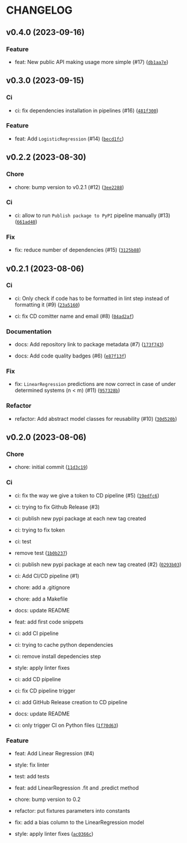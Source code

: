 # CHANGELOG



## v0.4.0 (2023-09-16)

### Feature

* feat: New public API making usage more simple (#17) ([`db1aa7e`](https://github.com/cmnemoi/cmnemoi-learn/commit/db1aa7e502d7168b1a149c1d82c9681eff563769))


## v0.3.0 (2023-09-15)

### Ci

* ci: fix dependencies installation in pipelines (#16) ([`481f300`](https://github.com/cmnemoi/cmnemoi-learn/commit/481f300391f9134125a18eb37973de4a7cc4dfe9))

### Feature

* feat: Add `LogisticRegression` (#14) ([`becd1fc`](https://github.com/cmnemoi/cmnemoi-learn/commit/becd1fcabc948badba8a0930356085a2d031b6c4))


## v0.2.2 (2023-08-30)

### Chore

* chore: bump version to v0.2.1 (#12) ([`3ee2288`](https://github.com/cmnemoi/cmnemoi-learn/commit/3ee22881f5964d7dbf5d4c2579f801d1f48a5b11))

### Ci

* ci: allow to run `Publish package to PyPI` pipeline manually (#13) ([`661ad40`](https://github.com/cmnemoi/cmnemoi-learn/commit/661ad40514a826d963f2aae8f5b1b44cc30f5baa))

### Fix

* fix: reduce number of dependencies (#15) ([`3125b88`](https://github.com/cmnemoi/cmnemoi-learn/commit/3125b885576265685f2c0e2b534b8584c84e1c3d))


## v0.2.1 (2023-08-06)

### Ci

* ci: Only check if code has to be formatted in lint step instead of formatting it (#9) ([`23a5160`](https://github.com/cmnemoi/cmnemoi-learn/commit/23a51609f3ef26f17885531f246c06c1c8ec6f8b))

* ci: fix CD comitter name and email (#8) ([`04ad2af`](https://github.com/cmnemoi/cmnemoi-learn/commit/04ad2af983cffea8598321bcd98a9c096cd596c7))

### Documentation

* docs: Add repository link to package metadata (#7) ([`173f743`](https://github.com/cmnemoi/cmnemoi-learn/commit/173f743809765cae0a66a0a1ec7e1844a78759cc))

* docs: Add code quality badges (#6) ([`e87f13f`](https://github.com/cmnemoi/cmnemoi-learn/commit/e87f13f9a74e0a46345218d35b03240b7c7ef461))

### Fix

* fix: `LinearRegression` predictions are now correct in case of under determined systems (n &lt; m) (#11) ([`957328b`](https://github.com/cmnemoi/cmnemoi-learn/commit/957328b2ba857f51fc6b0e0d7d917331e26873bc))

### Refactor

* refactor: Add abstract model classes for reusability (#10) ([`30d520b`](https://github.com/cmnemoi/cmnemoi-learn/commit/30d520b485f8a47d7bbd4a253d1e8643e9f9947d))


## v0.2.0 (2023-08-06)

### Chore

* chore: initial commit ([`11d3c19`](https://github.com/cmnemoi/cmnemoi-learn/commit/11d3c19600326281ef68a4121ca19e021e6f67b3))

### Ci

* ci: fix the way we give a token to CD pipeline (#5) ([`19edfc6`](https://github.com/cmnemoi/cmnemoi-learn/commit/19edfc6ad02bfe29592e94d28520b78d37025657))

* ci: trying to fix Github Release  (#3)

* ci: publish new pypi package at each new tag created

* ci: trying to fix token

* ci: test

* remove test ([`1b0b237`](https://github.com/cmnemoi/cmnemoi-learn/commit/1b0b237c059a10f0b1b63d3353f0343fe39fa23d))

* ci: publish new pypi package at each new tag created (#2) ([`0293b03`](https://github.com/cmnemoi/cmnemoi-learn/commit/0293b03823de2df8211e666494db9ba478bb50d3))

* ci: Add CI/CD pipeline (#1)

* chore: add a .gitignore

* chore: add a Makefile

* docs: update README

* feat: add first code snippets

* ci: add CI pipeline

* ci: trying to cache python dependencies

* ci: remove install depedencies step

* style: apply linter fixes

* ci: add CD pipeline

* ci: fix CD pipeline trigger

* ci: add GitHub Release creation to CD pipeline

* docs: update README

* ci: only trigger CI on Python files ([`1f70d63`](https://github.com/cmnemoi/cmnemoi-learn/commit/1f70d6339b0adfe8c10d529dfce2341c8eaf6db5))

### Feature

* feat: Add Linear Regression (#4)

* style: fix linter

* test: add tests

* feat: add LinearRegression .fit and .predict method

* chore: bump version to 0.2

* refactor: put fixtures parameters into constants

* fix: add a bias column to the LinearRegression model

* style: apply linter fixes ([`ac0366c`](https://github.com/cmnemoi/cmnemoi-learn/commit/ac0366c456d07325a95c6334b2fc6380b82e669b))
